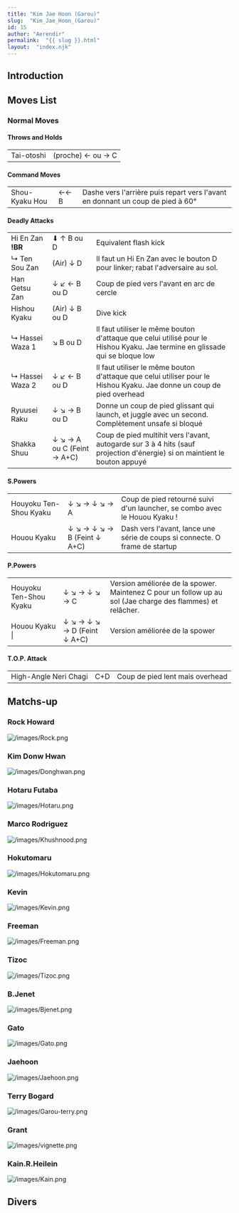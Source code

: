 ```yaml
---
title: "Kim Jae Hoon (Garou)"
slug:  "Kim_Jae_Hoon_(Garou)"
id: 15
author: "Aerendir"
permalink:  "{{ slug }}.html"
layout:  "index.njk"
---
```


## Introduction

## Moves List

### Normal Moves

#### Throws and Holds

|            |                   |
|------------|-------------------|
| Tai-otoshi | (proche) ← ou → C |

#### Command Moves

|                |      |                                                                                |
|----------------|------|--------------------------------------------------------------------------------|
| Shou-Kyaku Hou | ←← B | Dashe vers l'arrière puis repart vers l'avant en donnant un coup de pied à 60° |

#### Deadly Attacks

|                   |                            |                                                                                                                             |
|-------------------|----------------------------|-----------------------------------------------------------------------------------------------------------------------------|
| Hi En Zan **!BR** | ⬇ ↑ B ou D                 | Equivalent flash kick                                                                                                       |
| ↳ Ten Sou Zan     | (Air) ↓ D                  | Il faut un Hi En Zan avec le bouton D pour linker; rabat l'adversaire au sol.                                               |
| Han Getsu Zan     | ↓ ↙ ← B ou D               | Coup de pied vers l'avant en arc de cercle                                                                                  |
| Hishou Kyaku      | (Air) ↓ B ou D             | Dive kick                                                                                                                   |
| ↳ Hassei Waza 1   | ↘ B ou D                   | Il faut utiliser le même bouton d'attaque que celui utilisé pour le Hishou Kyaku. Jae termine en glissade qui se bloque low |
| ↳ Hassei Waza 2   | ↓ ↙ ← B ou D               | Il faut utiliser le même bouton d'attaque que celui utiliser pour le Hishou Kyaku. Jae donne un coup de pied overhead       |
| Ryuusei Raku      | ↓ ↘ → B ou D               | Donne un coup de pied glissant qui launch, et juggle avec un second. Complètement unsafe si bloqué                          |
| Shakka Shuu       | ↓ ↘ → A ou C (Feint → A+C) | Coup de pied multihit vers l'avant, autogarde sur 3 à 4 hits (sauf projection d'énergie) si on maintient le bouton appuyé   |

#### S.Powers

|                        |                             |                                                                             |
|------------------------|-----------------------------|-----------------------------------------------------------------------------|
| Houyoku Ten-Shou Kyaku | ↓ ↘ → ↓ ↘ → A               | Coup de pied retourné suivi d'un launcher, se combo avec le Houou Kyaku !   |
| Houou Kyaku            | ↓ ↘ → ↓ ↘ → B (Feint ↓ A+C) | Dash vers l'avant, lance une série de coups si connecte. O frame de startup |

#### P.Powers

|                        |                             |                                                                                                            |
|------------------------|-----------------------------|------------------------------------------------------------------------------------------------------------|
| Houyoku Ten-Shou Kyaku | ↓ ↘ → ↓ ↘ → C               | Version améliorée de la spower. Maintenez C pour un follow up au sol (Jae charge des flammes) et relâcher. |
| Houou Kyaku \|         | ↓ ↘ → ↓ ↘ → D (Feint ↓ A+C) | Version améliorée de la spower                                                                             |

#### T.O.P. Attack

|                       |     |                                 |
|-----------------------|-----|---------------------------------|
| High-Angle Neri Chagi | C+D | Coup de pied lent mais overhead |

## Matchs-up

### Rock Howard

![](/images/Rock.png‎ "/images/Rock.png‎")

### Kim Donw Hwan

![](/images/Donghwan.png‎ "/images/Donghwan.png‎")

### Hotaru Futaba

![](/images/Hotaru.png‎ "/images/Hotaru.png‎")

### Marco Rodriguez

![](/images/Khushnood.png‎ "/images/Khushnood.png‎")

### Hokutomaru

![](/images/Hokutomaru.png "/images/Hokutomaru.png")

### Kevin

![](/images/Kevin.png‎ "/images/Kevin.png‎")

### Freeman

![](/images/Freeman.png‎ "/images/Freeman.png‎")

### Tizoc

![](/images/Tizoc.png‎ "/images/Tizoc.png‎")

### B.Jenet

![](/images/Bjenet.png‎ "/images/Bjenet.png‎")

### Gato

![](/images/Gato.png‎ "/images/Gato.png‎")

### Jaehoon

![](/images/Jaehoon.png‎ "/images/Jaehoon.png‎")

### Terry Bogard

![](/images/Garou-terry.png‎ "/images/Garou-terry.png‎")

### Grant

![](/images/vignette.png "/images/vignette.png")

### Kain.R.Heilein

![](/images/Kain.png‎ "/images/Kain.png‎")

## Divers

